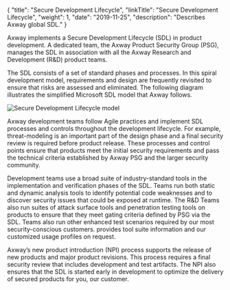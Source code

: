 {
"title": "Secure Development Lifecycle",
"linkTitle": "Secure Development Lifecycle",
"weight": 1,
"date": "2019-11-25",
"description": "Describes Axway global SDL."
}

Axway implements a Secure Development Lifecycle (SDL) in product development. A dedicated team, the Axway Product Security Group (PSG), manages the SDL in association with all the Axway Research and Development (R&D) product teams.

The SDL consists of a set of standard phases and processes. In this spiral development model, requirements and design are frequently revisited to ensure that risks are assessed and eliminated. The following diagram illustrates the simplified Microsoft SDL model that Axway follows.

![Secure Development Lifecycle model](/Images/security/2_securelifecycle.png)

Axway development teams follow Agile practices and implement SDL processes and controls throughout the development lifecycle. For example, threat-modeling is an important part of the design phase and a final security review is required before product release. These processes and control points ensure that products meet the initial security requirements and pass the technical criteria established by Axway PSG and the larger security community.

Development teams use a broad suite of industry-standard tools in the implementation and verification phases of the SDL. Teams run both static and dynamic analysis tools to identify potential code weaknesses and to discover security issues that could be exposed at runtime. The R&D Teams also run suites of attack surface tools and penetration testing tools on products to ensure that they meet gating criteria defined by PSG via the SDL. Teams also run other enhanced test scenarios required by our most security-conscious customers. provides tool suite information and our customized usage profiles on request.

Axway’s new product introduction (NPI) process supports the release of new products and major product revisions. This process requires a final security review that includes development and test artifacts. The NPI also ensures that the SDL is started early in development to optimize the delivery of secured products for you, our customer.
